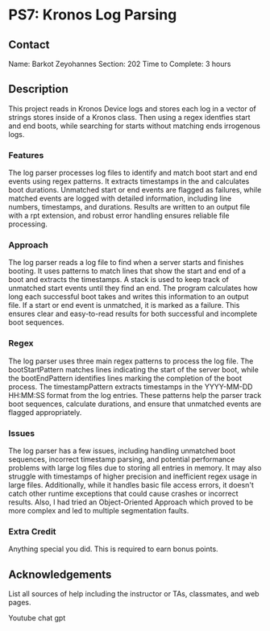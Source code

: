 # PS7: Kronos Log Parsing

## Contact
Name: Barkot Zeyohannes
Section: 202
Time to Complete: 3 hours


## Description
This project reads in Kronos Device logs and stores each log in a vector of strings stores inside of a Kronos class. Then using a regex identfies start and end boots, while searching for starts without matching ends irrogenous logs.

### Features
The log parser processes log files to identify and match boot start and end events using regex patterns. It extracts timestamps in the and calculates boot durations. Unmatched start or end events are flagged as failures, while matched events are logged with detailed information, including line numbers, timestamps, and durations. Results are written to an output file with a rpt extension, and robust error handling ensures reliable file processing.
### Approach
The log parser reads a log file to find when a server starts and finishes booting. It uses patterns to match lines that show the start and end of a boot and extracts the timestamps. A stack is used to keep track of unmatched start events until they find an end. The program calculates how long each successful boot takes and writes this information to an output file. If a start or end event is unmatched, it is marked as a failure. This ensures clear and easy-to-read results for both successful and incomplete boot sequences.

### Regex
The log parser uses three main regex patterns to process the log file. The bootStartPattern matches lines indicating the start of the server boot, while the bootEndPattern identifies lines marking the completion of the boot process. The timestampPattern extracts timestamps in the YYYY-MM-DD HH:MM:SS format from the log entries. These patterns help the parser track boot sequences, calculate durations, and ensure that unmatched events are flagged appropriately.
### Issues
The log parser has a few issues, including handling unmatched boot sequences, incorrect timestamp parsing, and potential performance problems with large log files due to storing all entries in memory. It may also struggle with timestamps of higher precision and inefficient regex usage in large files. Additionally, while it handles basic file access errors, it doesn't catch other runtime exceptions that could cause crashes or incorrect results. Also, I had tried an Object-Oriented Approach which proved to be more complex and led to multiple segmentation faults.

### Extra Credit
Anything special you did.  This is required to earn bonus points.

## Acknowledgements
List all sources of help including the instructor or TAs, classmates, and web pages.

Youtube
chat gpt
